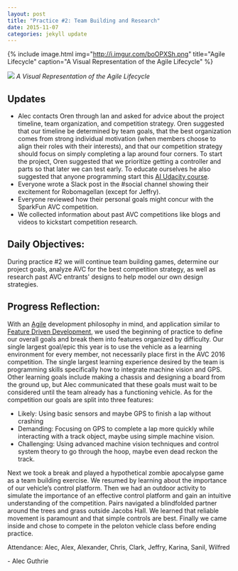 ```yaml
---
layout: post
title: "Practice #2: Team Building and Research"
date: 2015-11-07
categories: jekyll update
---
```


{% include image.html
   img="http://i.imgur.com/boOPXSh.png"
   title="Agile Lifecycle"
   caption="A Visual Representation of the Agile Lifecycle"
%}

![](http://i.imgur.com/boOPXSh.png)
*A Visual Representation of the Agile Lifecycle*

## Updates

* Alec contacts Oren through Ian and asked for advice about the project
  timeline, team organization, and competition strategy. Oren suggested that our
timeline be determined by team goals, that the best organization comes from
strong individual motivation (when members choose to align their roles with
their interests), and that our competition strategy should focus on simply
completing a lap around four corners. To start the project, Oren suggested that
we prioritize getting a controller and parts so that later we can test early. To
educate ourselves he also suggested that anyone programming start this [AI
Udacity
course](https://www.udacity.com/course/artificial-intelligence-for-robotics--cs373).
* Everyone wrote a Slack post in the #social channel showing their excitement
  for Robomagellan (except for Jeffry). 
* Everyone reviewed how their personal goals might concur with the SparkFun AVC
  competition. 
* We collected information about past AVC competitions like blogs and videos to
  kickstart competition research. 

## Daily Objectives:

During practice #2 we will continue team building games, determine our project
goals, analyze AVC for the best competition strategy, as well as research past
AVC entrants' designs to help model our own design strategies.
   
## Progress Reflection:



With an [Agile](http://www.adfkickstart.com/agile-methodology) development
philosophy in mind, and application similar to [Feature Driven
Development](http://www.step-10.com/SoftwareProcess/FeatureDrivenDevelopment/),
we used the beginning of practice to define our overall goals and break them
into features organized by difficulty. Our single largest goal/epic this year is
to use the vehicle as a learning environment for every member, not necessarily
place first in the AVC 2016 competition. The single largest learning experience
desired by the team is programming skills specifically how to integrate machine
vision and GPS. Other learning goals include making a chassis and designing a
board from the ground up, but Alec communicated that these goals must wait to be
considered until the team already has a functioning vehicle. As for the
competition our goals are split into three features:

* Likely: Using basic sensors and maybe GPS to finish a lap without crashing
* Demanding: Focusing on GPS to complete a lap more quickly while interacting
  with a track object, maybe using simple machine vision.
* Challenging: Using advanced machine vision techniques and control system
  theory to go through the hoop, maybe even dead reckon the track.

Next we took a break and played a hypothetical zombie apocalypse game as a team
building exercise. We resumed by learning about the importance of our vehicle’s
control platform. Then we had an outdoor activity to simulate the importance of
an effective control platform and gain an intuitive understanding of the
competition. Pairs navigated a blindfolded partner around the trees and grass
outside Jacobs Hall. We learned that reliable movement is paramount and that
simple controls are best. Finally we came inside and chose to compete in the
peloton vehicle class before ending practice.

Attendance: Alec, Alex, Alexander, Chris, Clark, Jeffry, Karina, Sanil, Wilfred

\- Alec Guthrie

